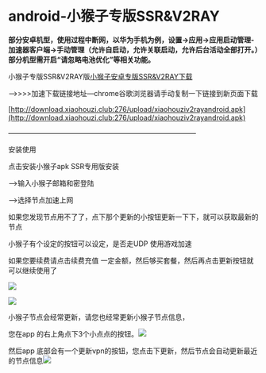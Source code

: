 # android-小猴子专版SSR&V2RAY

**部分安卓机型，使用过程中断网，以华为手机为例，设置-&gt;应用-&gt;应用启动管理-加速器客户端-&gt;手动管理（允许自启动，允许关联启动，允许后台活动全部打开。）部分机型需开启“请忽略电池优化”等相关功能。**

小猴子专版SSR&V2RAY版[小猴子安卓专版SSR&V2RAY下载](https://www.shenlejiang.xyz/upload/xiaohouziv2rayandroid.apk)

—-&gt;&gt;&gt;&gt;加速下载链接地址—chrome谷歌浏览器请手动复制一下链接到新页面下载

[http://download.xiaohouzi.club:276/upload/xiaohouziv2rayandroid.apk](http://download.xiaohouzi.club:276/upload/xiaohouziv2rayandroid.apk)

———————————————————————————

安装使用

点击安装小猴子apk SSR专用版安装

–&gt;输入小猴子邮箱和密登陆

—&gt;选择节点加速上网

如果您发现节点用不了了，点下那个更新的小按钮更新一下下，就可以获取最新的节点

小猴子有个设定的按钮可以设定，是否走UDP 使用游戏加速

如果您要续费请点击续费充值 一定金额，然后够买套餐，然后再点击更新按钮就可以继续使用了

![](https://www.shenlejiang.xyz/wp-content/uploads/2020/04/01-450x1024.jpg)  
  
![](https://www.shenlejiang.xyz/wp-content/uploads/2020/04/02-1-450x1024.jpg)

小猴子节点会经常更新，请您也经常更新小猴子节点信息，

您在app 的右上角点下3个小点点的按钮。![](https://www.shenlejiang.xyz/wp-content/uploads/2020/10/QQ%E5%9B%BE%E7%89%8720201011160909.png)

然后app 底部会有一个更新vpn的按钮，您点击下更新，然后节点会自动更新最近的节点信息![](https://www.shenlejiang.xyz/wp-content/uploads/2020/10/QQ%E5%9B%BE%E7%89%8720201011160945.png)

